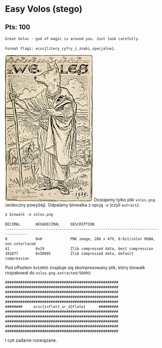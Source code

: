 # Easy Volos (stego)
## Pts: 100

```
Great Volos - god of magic is around you. Just look carefully.

Format flagi: ecsc{litery_cyfry_i_znaki_specjalne}.
```
![volos](volos.png)
Dostajemy tylko plik `volos.png` (widoczny powyżej). Odpalamy binwalka z opcją `-e` (czyli `extract`):
```
$ binwalk -e volos.png

DECIMAL       HEXADECIMAL     DESCRIPTION
--------------------------------------------------------------------------------
0             0x0             PNG image, 288 x 479, 8-bit/color RGBA, non-interlaced
41            0x29            Zlib compressed data, best compression
381077        0x5D095         Zlib compressed data, default compression
```

Pod offsetem `0x5d095` znajduje się skompresowany plik, który binwalk rozpakował do `volos.png.extracted/5D095`:

```
####################################################
####################################################
####################################################
####################################################
####################################################
########     ecsc{inflat3_or_d3flate}      #########
####################################################
####################################################
####################################################
####################################################
####################################################
```

I cyk zadanie rozwiązane.